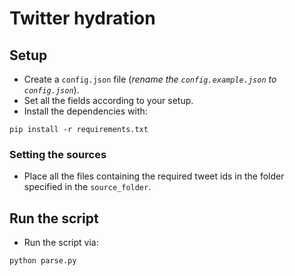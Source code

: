 # Twitter hydration

## Setup

- Create a `config.json` file (_rename the `config.example.json` to `config.json`_).
- Set all the fields according to your setup.
- Install the dependencies with:

```
pip install -r requirements.txt
```

### Setting the sources

- Place all the files containing the required tweet ids in the folder specified in the `source_folder`.

## Run the script

- Run the script via:

```
python parse.py
```